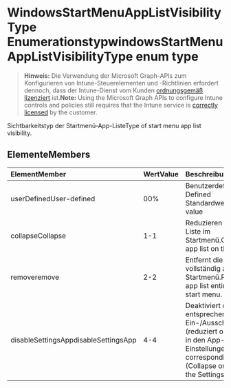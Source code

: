 # <a name="windowsstartmenuapplistvisibilitytype-enum-type"></a><span data-ttu-id="63d2d-101">WindowsStartMenuAppListVisibilityType Enumerationstyp</span><span class="sxs-lookup"><span data-stu-id="63d2d-101">windowsStartMenuAppListVisibilityType enum type</span></span>

> <span data-ttu-id="63d2d-102">**Hinweis:** Die Verwendung der Microsoft Graph-APIs zum Konfigurieren von Intune-Steuerelementen und -Richtlinien erfordert dennoch, dass der Intune-Dienst vom Kunden [ordnungsgemäß lizenziert](https://go.microsoft.com/fwlink/?linkid=839381) ist.</span><span class="sxs-lookup"><span data-stu-id="63d2d-102">**Note:** Using the Microsoft Graph APIs to configure Intune controls and policies still requires that the Intune service is [correctly licensed](https://go.microsoft.com/fwlink/?linkid=839381) by the customer.</span></span>

<span data-ttu-id="63d2d-103">Sichtbarkeitstyp der Startmenü-App-Liste</span><span class="sxs-lookup"><span data-stu-id="63d2d-103">Type of start menu app list visibility.</span></span>
## <a name="members"></a><span data-ttu-id="63d2d-104">Elemente</span><span class="sxs-lookup"><span data-stu-id="63d2d-104">Members</span></span>
|<span data-ttu-id="63d2d-105">Element</span><span class="sxs-lookup"><span data-stu-id="63d2d-105">Member</span></span>|<span data-ttu-id="63d2d-106">Wert</span><span class="sxs-lookup"><span data-stu-id="63d2d-106">Value</span></span>|<span data-ttu-id="63d2d-107">Beschreibung</span><span class="sxs-lookup"><span data-stu-id="63d2d-107">Description</span></span>|
|:---|:---|:---|
|<span data-ttu-id="63d2d-108">userDefined</span><span class="sxs-lookup"><span data-stu-id="63d2d-108">User-defined</span></span>|<span data-ttu-id="63d2d-109">0</span><span class="sxs-lookup"><span data-stu-id="63d2d-109">0%</span></span>|<span data-ttu-id="63d2d-110">Benutzerdefiniert.</span><span class="sxs-lookup"><span data-stu-id="63d2d-110">User Defined</span></span> <span data-ttu-id="63d2d-111">Standardwert.</span><span class="sxs-lookup"><span data-stu-id="63d2d-111">Default value</span></span>|
|<span data-ttu-id="63d2d-112">collapse</span><span class="sxs-lookup"><span data-stu-id="63d2d-112">Collapse</span></span>|<span data-ttu-id="63d2d-113">1</span><span class="sxs-lookup"><span data-stu-id="63d2d-113">-1</span></span>|<span data-ttu-id="63d2d-114">Reduzieren Sie die App-Liste im Startmenü.</span><span class="sxs-lookup"><span data-stu-id="63d2d-114">Collapse the app list on the start menu.</span></span>|
|<span data-ttu-id="63d2d-115">remove</span><span class="sxs-lookup"><span data-stu-id="63d2d-115">remove</span></span>|<span data-ttu-id="63d2d-116">2</span><span class="sxs-lookup"><span data-stu-id="63d2d-116">-2</span></span>|<span data-ttu-id="63d2d-117">Entfernt die App-Liste vollständig aus dem Startmenü.</span><span class="sxs-lookup"><span data-stu-id="63d2d-117">Removes the app list entirely from the start menu.</span></span>|
|<span data-ttu-id="63d2d-118">disableSettingsApp</span><span class="sxs-lookup"><span data-stu-id="63d2d-118">disableSettingsApp</span></span>|<span data-ttu-id="63d2d-119">4</span><span class="sxs-lookup"><span data-stu-id="63d2d-119">-4</span></span>|<span data-ttu-id="63d2d-120">Deaktiviert das entsprechende Ein-/Ausschalten (reduziert oder entfernt) in den App-Einstellungen.</span><span class="sxs-lookup"><span data-stu-id="63d2d-120">Disables the corresponding toggle (Collapse or Remove) in the Settings app.</span></span>|








